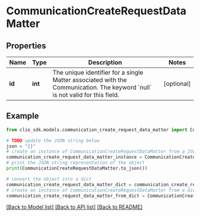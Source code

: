 # CommunicationCreateRequestDataMatter


## Properties

Name | Type | Description | Notes
------------ | ------------- | ------------- | -------------
**id** | **int** | The unique identifier for a single Matter associated with the Communication. The keyword &#x60;null&#x60; is not valid for this field. | [optional] 

## Example

```python
from clio_sdk.models.communication_create_request_data_matter import CommunicationCreateRequestDataMatter

# TODO update the JSON string below
json = "{}"
# create an instance of CommunicationCreateRequestDataMatter from a JSON string
communication_create_request_data_matter_instance = CommunicationCreateRequestDataMatter.from_json(json)
# print the JSON string representation of the object
print(CommunicationCreateRequestDataMatter.to_json())

# convert the object into a dict
communication_create_request_data_matter_dict = communication_create_request_data_matter_instance.to_dict()
# create an instance of CommunicationCreateRequestDataMatter from a dict
communication_create_request_data_matter_from_dict = CommunicationCreateRequestDataMatter.from_dict(communication_create_request_data_matter_dict)
```
[[Back to Model list]](../README.md#documentation-for-models) [[Back to API list]](../README.md#documentation-for-api-endpoints) [[Back to README]](../README.md)


